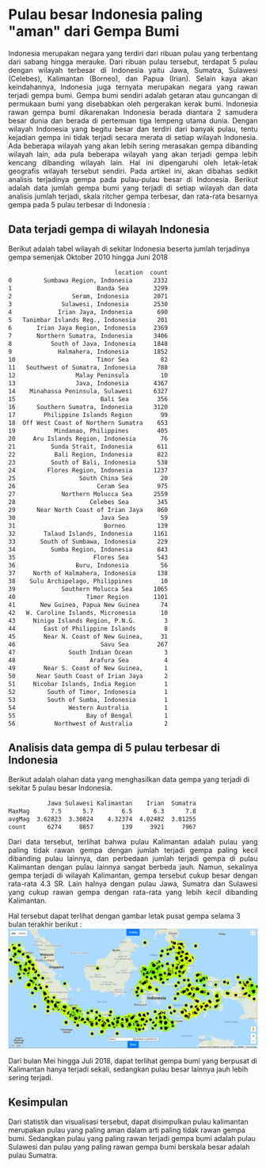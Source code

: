 
# Pulau besar Indonesia paling "aman" dari Gempa Bumi 

<p style='text-align: justify;'>
Indonesia merupakan negara yang terdiri dari ribuan pulau yang terbentang dari sabang hingga merauke. Dari ribuan pulau tersebut, terdapat 5 pulau dengan wilayah terbesar di Indonesia yaitu Jawa, Sumatra, Sulawesi (Celebes), Kalimantan (Borneo), dan Papua (Irian). Selain kaya akan keindahannya, Indonesia juga ternyata merupakan negara yang rawan terjadi gempa bumi. Gempa bumi sendiri adalah getaran atau guncangan di permukaan bumi yang disebabkan oleh pergerakan kerak bumi. Indonesia rawan gempa bumi dikarenakan Indonesia berada diantara 2 samudera besar dunia dan berada di pertemuan tiga lempeng utama dunia.
Dengan wilayah Indonesia yang begitu besar dan terdiri dari banyak pulau, tentu kejadian gempa ini tidak terjadi secara merata di setiap wilayah Indonesia. Ada beberapa wilayah yang akan lebih sering merasakan gempa dibanding wilayah lain, ada pula beberapa wilayah yang akan terjadi gempa lebih kencang dibanding wilayah lain. Hal ini dipengaruhi oleh letak-letak geografis wilayah tersebut sendiri.
Pada artikel ini, akan dibahas sedikit analisis terjadinya gempa pada pulau-pulau besar di Indonesia. Berikut adalah data jumlah gempa bumi yang terjadi di setiap wilayah dan data analisis jumlah terjadi, skala ritcher gempa terbesar, dan rata-rata besarnya gempa pada 5 pulau terbesar di Indonesia :
</p>

## Data terjadi gempa di wilayah Indonesia
Berikut adalah tabel wilayah di sekitar Indonesia beserta jumlah terjadinya gempa semenjak Oktober 2010 hingga Juni 2018

<!---
```python
import json
import pandas as pd

with open('gempa.json') as json_data:
    gempa_data = json.load(json_data)
    
gempaAllRegion = {}

for gempa in gempa_data:
    if gempa['Region'] not in region :
        region.append(gempa['Region'])
    if gempa['Region'] in gempaAllRegion:
        gempaAllRegion[gempa['Region']] += 1
    else:
        gempaAllRegion[gempa['Region']] = 1 
        
test = {'location' : [], 'count' : []}

for gempa in gempaAllRegion:
    test['location'].append(gempa)
    test['count'].append(gempaAllRegion[gempa])
    
print(pd.DataFrame(test))
    

    
```
-->

                                  location  count
    0         Sumbawa Region, Indonesia      2332
    1                        Banda Sea       3299
    2                 Seram, Indonesia       2071
    3              Sulawesi, Indonesia       2530
    4             Irian Jaya, Indonesia       690
    5   Tanimbar Islands Reg., Indonesia      201
    6       Irian Jaya Region, Indonesia     2369
    7       Northern Sumatra, Indonesia      3406
    8           South of Java, Indonesia     1848
    9             Halmahera, Indonesia       1852
    10                       Timor Sea         82
    11   Southwest of Sumatra, Indonesia      788
    12                 Malay Peninsula         10
    13                 Java, Indonesia       4367
    14    Minahassa Peninsula, Sulawesi      6327
    15                        Bali Sea        356
    16      Southern Sumatra, Indonesia      3120
    17        Philippine Islands Region        99
    18  Off West Coast of Northern Sumatra    653
    19           Mindanao, Philippines        405
    20     Aru Islands Region, Indonesia       76
    21          Sunda Strait, Indonesia       611
    22           Bali Region, Indonesia       822
    23          South of Bali, Indonesia      538
    24         Flores Region, Indonesia      1237
    25                  South China Sea        20
    26                       Ceram Sea        975
    27             Northern Molucca Sea      2559
    28                     Celebes Sea        345
    29      Near North Coast of Irian Jaya    860
    30                        Java Sea         59
    31                         Borneo         139
    32        Talaud Islands, Indonesia      1161
    33       South of Sumbawa, Indonesia      229
    34          Sumba Region, Indonesia       843
    35                      Flores Sea        543
    36                 Buru, Indonesia         56
    37     North of Halmahera, Indonesia      138
    38    Sulu Archipelago, Philippines        10
    39             Southern Molucca Sea      1065
    40                    Timor Region       1101
    41       New Guinea, Papua New Guinea      74
    42   W. Caroline Islands, Micronesia       10
    43     Ninigo Islands Region, P.N.G.        3
    44        East of Philippine Islands        8
    45        Near N. Coast of New Guinea,     31
    46                        Savu Sea        267
    47               South Indian Ocean         3
    48                     Arafura Sea          4
    49        Near S. Coast of New Guinea,      1
    50      Near South Coast of Irian Jaya      2
    51     Nicobar Islands, India Region        1
    52         South of Timor, Indonesia        1
    53         South of Sumba, Indonesia        1
    54               Western Australia          1
    55                    Bay of Bengal         1
    56           Northwest of Australia         2
    

## Analisis data gempa di 5 pulau terbesar di Indonesia
Berikut adalah olahan data yang menghasilkan data gempa yang terjadi di sekitar 5 pulau besar Indonesia.

<!---
```python
gempaRegion = {
                'Jawa' : {'count':0,'avgMag':0.0, 'MaxMag':0},
                'Sumatra' : {'count':0,'avgMag':0.0, 'MaxMag':0},
                'Kalimantan' : {'count':0,'avgMag':0.0, 'MaxMag':0},
                'Irian' : {'count':0,'avgMag':0.0, 'MaxMag':0},
                'Sulawesi' : {'count':0,'avgMag':0.0, 'MaxMag':0}
                }
               
    
for gempa in gempa_data:
    
    if 'Java' in gempa['Region'] :
        magTotal = gempaRegion['Jawa']['avgMag']*gempaRegion['Jawa']['count']
        gempaRegion['Jawa']['count'] += 1
        magTotal += float(gempa['Mag'])
        gempaRegion['Jawa']['avgMag'] = magTotal / gempaRegion['Jawa']['count']
        if float(gempa['Mag'])>gempaRegion['Jawa']['MaxMag']:
            gempaRegion['Jawa']['MaxMag'] = float(gempa['Mag'])
    elif 'Sumatra' in gempa['Region'] :
        magTotal = gempaRegion['Sumatra']['avgMag']*gempaRegion['Sumatra']['count']
        gempaRegion['Sumatra']['count'] += 1
        magTotal += float(gempa['Mag'])
        gempaRegion['Sumatra']['avgMag'] = magTotal / gempaRegion['Sumatra']['count']
        if float(gempa['Mag'])>gempaRegion['Jawa']['MaxMag']:
            gempaRegion['Sumatra']['MaxMag'] = float(gempa['Mag'])
    elif 'Borneo' in gempa['Region'] :
        magTotal = gempaRegion['Kalimantan']['avgMag']*gempaRegion['Kalimantan']['count']
        gempaRegion['Kalimantan']['count'] += 1
        magTotal += float(gempa['Mag'])
        gempaRegion['Kalimantan']['avgMag'] = magTotal / gempaRegion['Kalimantan']['count']
        if float(gempa['Mag'])>gempaRegion['Jawa']['MaxMag']:
            gempaRegion['Kalimantan']['MaxMag'] = float(gempa['Mag'])
    elif 'Irian' in gempa['Region'] :
        magTotal = gempaRegion['Irian']['avgMag']*gempaRegion['Irian']['count']
        gempaRegion['Irian']['count'] += 1
        magTotal += float(gempa['Mag'])
        gempaRegion['Irian']['avgMag'] = magTotal / gempaRegion['Irian']['count']
        if float(gempa['Mag'])>gempaRegion['Jawa']['MaxMag']:
            gempaRegion['Irian']['MaxMag'] = float(gempa['Mag'])
    elif 'Sulawesi' in gempa['Region'] :
        magTotal = gempaRegion['Sulawesi']['avgMag']*gempaRegion['Sulawesi']['count']
        gempaRegion['Sulawesi']['count'] += 1
        magTotal += float(gempa['Mag'])
        gempaRegion['Sulawesi']['avgMag'] = magTotal / gempaRegion['Sulawesi']['count']
        if float(gempa['Mag'])>gempaRegion['Jawa']['MaxMag']:
            gempaRegion['Sulawesi']['MaxMag'] = float(gempa['Mag'])
        
    
print(pd.DataFrame(gempaRegion, columns=["Jawa", "Sulawesi", "Kalimantan", "Irian", "Sumatra"], dtype=object))
```
-->

               Jawa Sulawesi Kalimantan    Irian  Sumatra
    MaxMag      7.5      5.7        6.5      6.3      7.8
    avgMag  3.62823  3.30824    4.32374  4.02482  3.81255
    count      6274     8857        139     3921     7967
    

<p style='text-align: justify;'>
Dari data tersebut, terlihat bahwa pulau Kalimantan adalah pulau yang paling tidak rawan gempa dengan jumlah terjadi gempa paling kecil dibanding pulau lainnya, dan perbedaan jumlah terjadi gempa di pulau Kalimantan dengan pulau lainnya sangat berbeda jauh. Namun, sekalinya gempa terjadi di wilayah Kalimantan, gempa tersebut cukup besar dengan rata-rata 4.3 SR.
Lain halnya dengan pulau Jawa, Sumatra dan Sulawesi yang cukup rawan gempa dengan rata-rata yang lebih kecil dibanding Kalimantan. 
</p>

Hal tersebut dapat terlihat dengan gambar letak pusat gempa selama 3 bulan terakhir berikut :
![alt text](https://github.com/wildansupernova/Earthquake-Dashboard/blob/master/src/foto.jpg "Persebaran gempa")


Dari bulan Mei hingga Juli 2018, dapat terlihat gempa bumi yang berpusat di Kalimantan hanya terjadi sekali, sedangkan pulau besar lainnya jauh lebih sering terjadi.

## Kesimpulan
Dari statistik dan visualisasi tersebut, dapat disimpulkan pulau kalimantan merupakan pulau yang paling aman dalam arti paling tidak rawan gempa bumi. Sedangkan pulau yang paling rawan terjadi gempa bumi adalah pulau Sulawesi dan pulau yang paling rawan gempa bumi berskala besar adalah pulau Sumatra.
